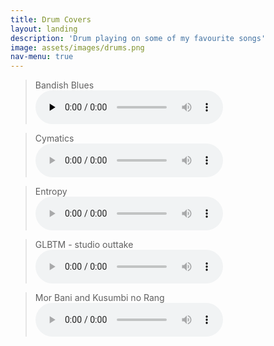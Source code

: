 ```yaml
---
title: Drum Covers
layout: landing
description: 'Drum playing on some of my favourite songs'
image: assets/images/drums.png
nav-menu: true
---
```


<!-- Main -->
<div id="main">

<!-- One -->
<section id="one">
    <div class="inner">
        <blockquote>
            Bandish Blues <br>
            <audio controls preload="none"><source src="../assets/Audio_files/Bandish_blues.mp3" type="audio/mpeg">Error playing audio</audio>
        </blockquote>
        <blockquote>
            Cymatics <br>
            <audio controls><source src="../assets/Audio_files/Cymatics.mp3" type="audio/mpeg">Error playing audio</audio>
        </blockquote>
        <blockquote>
            Entropy <br>
            <audio controls><source src="../assets/Audio_files/Entropy.mp3" type="audio/mpeg">Error playing audio</audio>
        </blockquote>
        <blockquote>
            GLBTM - studio outtake <br>
            <audio controls><source src="../assets/Audio_files/GLBTM.mp3" type="audio/mpeg">Error playing audio</audio>
        </blockquote>
        <blockquote>
            Mor Bani and Kusumbi no Rang <br>
            <audio controls><source src="../assets/Audio_files/Mor_bani.mp3" type="audio/mpeg">Error playing audio</audio>
        </blockquote>
    </div>
</section>
